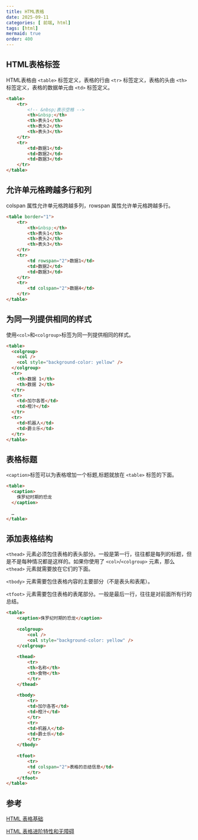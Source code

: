 ```yaml
---
title: HTML表格 
date: 2025-09-11
categories: [ 前端, html]
tags: [html]
mermaid: true
order: 400
---
```


## HTML表格标签

HTML表格由 `<table>` 标签定义，表格的行由 `<tr>` 标签定义，表格的头由 `<th>` 标签定义，表格的数据单元由 `<td>` 标签定义。

```html
<table>
    <tr>
        <!-- &nbsp;表示空格 -->
        <th>&nbsp;</th>
        <th>表头1</th>
        <th>表头2</th>
        <th>表头3</th>
    </tr>
    <tr>
        <td>数据1</td>
        <td>数据2</td>
        <td>数据3</td>
    </tr>
</table>
```

## 允许单元格跨越多行和列

colspan 属性允许单元格跨越多列，rowspan 属性允许单元格跨越多行。

```html
<table border="1">
    <tr>
        <th>&nbsp;</th>
        <th>表头1</th>
        <th>表头2</th>
        <th>表头3</th>
    </tr>
    <tr>
        <td rowspan="2">数据1</td>
        <td>数据2</td>
        <td>数据3</td>
    </tr>
    <tr>
        <td colspan="2">数据4</td>
    </tr>
</table>
```

## 为同一列提供相同的样式

使用`<col>`和`<colgroup>`标签为同一列提供相同的样式。

```html
<table>
  <colgroup>
    <col />
    <col style="background-color: yellow" />
  </colgroup>
  <tr>
    <th>数据 1</th>
    <th>数据 2</th>
  </tr>
  <tr>
    <td>加尔各答</td>
    <td>橙汁</td>
  </tr>
  <tr>
    <td>机器人</td>
    <td>爵士乐</td>
  </tr>
</table>
```

## 表格标题

`<caption>`标签可以为表格增加一个标题,标题就放在 `<table>` 标签的下面。

```html
<table>
  <caption>
    侏罗纪时期的恐龙
  </caption>

  …
</table>
```

## 添加表格结构

`<thead>` 元素必须包住表格的表头部分。一般是第一行，往往都是每列的标题，但是不是每种情况都是这样的。如果你使用了 `<col>`/`<colgroup>` 元素，那么`<thead>` 元素就需要放在它们的下面。

`<tbody>` 元素需要包住表格内容的主要部分（不是表头和表尾）。

`<tfoot>` 元素需要包住表格的表尾部分。一般是最后一行，往往是对前面所有行的总结。

```html
<table>
    <caption>侏罗纪时期的恐龙</caption>
    
    <colgroup>
        <col />
        <col style="background-color: yellow" />
    </colgroup>
    
    <thead>
        <tr>
        <th>名称</th>
        <th>食物</th>
        </tr>
    </thead>
    
    <tbody>
        <tr>
        <td>加尔各答</td>
        <td>橙汁</td>
        </tr>
        <tr>
        <td>机器人</td>
        <td>爵士乐</td>
        </tr>
    </tbody>
    
    <tfoot>
        <tr>
        <td colspan="2">表格的总结信息</td>
        </tr>
    </tfoot>
</table>
```

## 参考

[HTML 表格基础](https://developer.mozilla.org/zh-CN/docs/Learn_web_development/Core/Structuring_content/HTML_table_basics)

[HTML 表格进阶特性和无障碍](https://developer.mozilla.org/zh-CN/docs/Learn_web_development/Core/Structuring_content/Table_accessibility)
